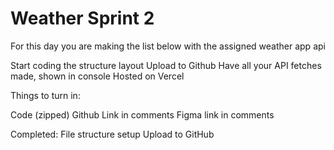 # Weather Sprint 2

For this day you are making the list below with the assigned weather app api

Start coding the structure layout
Upload to Github
Have all your API fetches made, shown in console
Hosted on Vercel


Things to turn in:

Code (zipped)
Github Link in comments
Figma link in comments

Completed:
File structure setup
Upload to GitHub